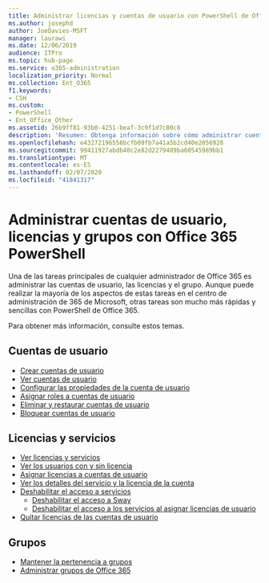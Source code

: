 ```yaml
---
title: Administrar licencias y cuentas de usuario con PowerShell de Office 365
ms.author: josephd
author: JoeDavies-MSFT
manager: laurawi
ms.date: 12/06/2019
audience: ITPro
ms.topic: hub-page
ms.service: o365-administration
localization_priority: Normal
ms.collection: Ent_O365
f1.keywords:
- CSH
ms.custom:
- PowerShell
- Ent_Office_Other
ms.assetid: 26b9ff81-93b0-4251-beaf-3c9f1d7c80c8
description: 'Resumen: Obtenga información sobre cómo administrar cuentas de usuario, licencias y grupos con Office 365 PowerShell.'
ms.openlocfilehash: e43272196556bcfb09fb7a41a5b2cd40e2056928
ms.sourcegitcommit: 99411927abdb40c2e82d2279489ba60545989bb1
ms.translationtype: MT
ms.contentlocale: es-ES
ms.lasthandoff: 02/07/2020
ms.locfileid: "41841317"
---
```

# <a name="manage-user-accounts-licenses-and-groups-with-office-365-powershell"></a>Administrar cuentas de usuario, licencias y grupos con Office 365 PowerShell

Una de las tareas principales de cualquier administrador de Office 365 es administrar las cuentas de usuario, las licencias y el grupo. Aunque puede realizar la mayoría de los aspectos de estas tareas en el centro de administración de 365 de Microsoft, otras tareas son mucho más rápidas y sencillas con PowerShell de Office 365. 

Para obtener más información, consulte estos temas.

## <a name="user-accounts"></a>Cuentas de usuario

- [Crear cuentas de usuario](create-user-accounts-with-office-365-powershell.md)
- [Ver cuentas de usuario](view-user-accounts-with-office-365-powershell.md)
- [Configurar las propiedades de la cuenta de usuario](configure-user-account-properties-with-office-365-powershell.md)
- [Asignar roles a cuentas de usuario](assign-roles-to-user-accounts-with-office-365-powershell.md)
- [Eliminar y restaurar cuentas de usuario](delete-and-restore-user-accounts-with-office-365-powershell.md)
- [Bloquear cuentas de usuario](block-user-accounts-with-office-365-powershell.md)

## <a name="licenses-and-services"></a>Licencias y servicios
- [Ver licencias y servicios](view-licenses-and-services-with-office-365-powershell.md)
- [Ver los usuarios con y sin licencia](view-licensed-and-unlicensed-users-with-office-365-powershell.md)
- [Asignar licencias a cuentas de usuario](assign-licenses-to-user-accounts-with-office-365-powershell.md)
- [Ver los detalles del servicio y la licencia de la cuenta](view-account-license-and-service-details-with-office-365-powershell.md)
- [Deshabilitar el acceso a servicios](disable-access-to-services-with-office-365-powershell.md)
  - [Deshabilitar el acceso a Sway](disable-access-to-sway-with-office-365-powershell.md)
  - [Deshabilitar el acceso a los servicios al asignar licencias de usuario](disable-access-to-services-while-assigning-user-licenses.md)
- [Quitar licencias de las cuentas de usuario](remove-licenses-from-user-accounts-with-office-365-powershell.md)

## <a name="groups"></a>Grupos
- [Mantener la pertenencia a grupos](maintain-group-membership-with-office-365-powershell.md)
- [Administrar grupos de Office 365](manage-office-365-groups-with-powershell.md)

